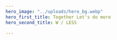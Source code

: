 ```yaml
---
hero_image: "../uploads/hero_bg.webp"
hero_first_title: Together Let's do more
hero_second_title: W / LESS

---
```

